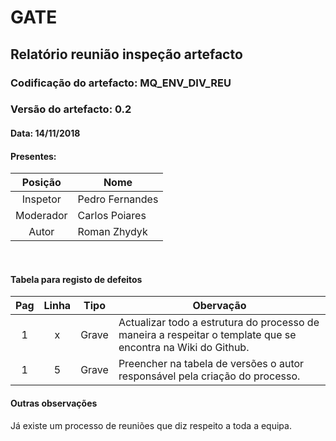 # GATE
## Relatório reunião inspeção artefacto
### Codificação do artefacto: MQ_ENV_DIV_REU
### Versão do artefacto: 0.2
#### Data: 14/11/2018
#### Presentes: 
|Posição|Nome
|:---:|---
|Inspetor| Pedro Fernandes
|Moderador| Carlos Poiares
|Autor| Roman Zhydyk

</br>

#### Tabela para registo de defeitos
|Pag|Linha|Tipo|Obervação
|:---:|:---:|:---:|---
|1|x|Grave|Actualizar todo a estrutura do processo de maneira a respeitar o template que se encontra na Wiki do Github.
|1|5|Grave|Preencher na tabela de versões o autor responsável pela criação do processo.


#### Outras observações

Já existe um processo de reuniões que diz respeito a toda a equipa.

</br>